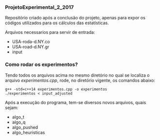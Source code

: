 ### ProjetoExperimental_2_2017
Repositório criado após a conclusão do projeto,  apenas para expor os códigos utilizados para
os cálculos das estatísticas.

Arquivos necessarios para servir de entrada:
+ USA-roda-d.NY.co
+ USA-road-d.NY.gr
+ input

### Como rodar os experimentos?
Tendo todos os arquivos acima no mesmo diretório
no qual se localiza o arquivo *experimentos.cpp*, 
rode, no diretório vigente, os comandos abaixo:

```
g++ -std=c++14 experimentos.cpp -o experimentos
./experimentos < input_adjusted
```

Após a execução do programa, tem-se diversos novos
arquivos, quais sejam:
+ algo_t
+ algo_q
+ algo_pushed
+ algo_heuristicas
<?E é assim que se escreve comentário em MarkDown!!!>
